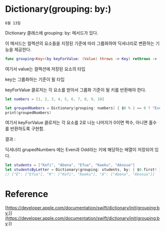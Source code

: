 # Dictionary(grouping: by:)

`6월 13일`

Dictionary 클래스에 grouping: by: 메서드가 있다.

이 메서드는 컬렉션의 요소들을 지정된 기준에 따라 그룹화하여 딕셔너리로 변환하는 기능을 제공한다.

```swift
func grouping<Key>(by keyForValue: (Value) throws -> Key) rethrows -> [Key: [Value]]
```

여기서 value는 컬렉션에 저장된 요소의 타입

key는 그룹화하는 기준이 될 타입

keyForValue 클로저는 각 요소를 받아서 그룹화 기준이 될 키를 반환해야 한다.

```swift
let numbers = [1, 2, 3, 4, 5, 6, 7, 8, 9, 10]

let groupedNumbers = Dictionary(grouping: numbers) { $0 % 2 == 0 ? "Even" : "Odd" }
print(groupedNumbers)
```

여기서 keyForValue 클로저는 각 요소를 2로 나눈 나머지가 0이면 짝수, 아니면 홀수를 반환하도록 구현함.

결과 : 

딕셔너리 grupedNumbers 에는 Even과 Odd라는 키에 해당하는 배열이 저장되어 있다.

```swift
let students = ["Kofi", "Abena", "Efua", "Kweku", "Akosua"]
let studentsByLetter = Dictionary(grouping: students, by: { $0.first! })
// ["E": ["Efua"], "K": ["Kofi", "Kweku"], "A": ["Abena", "Akosua"]]
```

# Reference

[https://developer.apple.com/documentation/swift/dictionary/init(grouping:by:)](https://developer.apple.com/documentation/swift/dictionary/init(grouping:by:))
